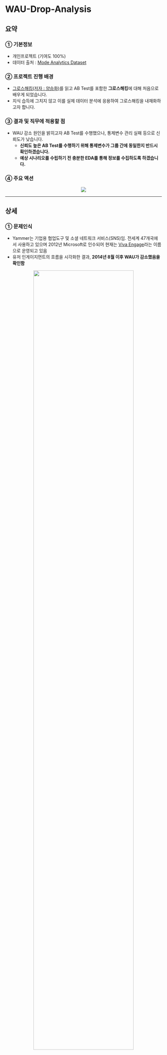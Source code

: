 # WAU-Drop-Analysis

## 요약
### ① 기본정보
* 개인프로젝트 (기여도 100%)
* 데이터 출처 : [Mode Analytics Dataset](https://mode.com/)

### ② 프로젝트 진행 배경
* [그로스해킹(저자 : 양승화)](https://product.kyobobook.co.kr/detail/S000001766457)를 읽고 AB Test를 포함한 **그로스해킹**에 대해 처음으로 배우게 되었습니다.
* 지식 습득에 그치지 않고 이를 실제 데이터 분석에 응용하여 그로스해킹을 내재화하고자 합니다.

### ③ 결과 및 직무에 적용할 점
* WAU 감소 원인을 밝히고자 AB Test를 수행했으나, 통제변수 관리 실패 등으로 신뢰도가 낮습니다.
  *  **신뢰도 높은 AB Test를 수행하기 위해 통제변수가 그룹 간에 동일한지 반드시 확인하겠습니다.**
  *  **예상 시나리오를 수립하기 전 충분한 EDA를 통해 정보를 수집하도록 하겠습니다.**
 
### ④ 주요 액션
<p align = 'center'><img src = 'https://github.com/TAEJIN-AHN/WAU-Drop-Analysis/assets/125945387/4f7ab891-8912-4fc2-91ab-10cb67a8a8c1'></p>

---
## 상세
### ① 문제인식

* Yammer는 기업용 협업도구 및 소셜 네트워크 서비스(SNS)임. 전세계 47개국에서 사용하고 있으며 2012년 Microsoft로 인수되어 현재는 [Viva Engage](https://www.microsoft.com/ko-kr/microsoft-viva/engage)라는 이름으로 운영되고 있음
* 유저 인게이지먼트의 흐름을 시각화한 결과, **2014년 8월 이후 WAU가 감소했음을 확인함**

<p align = 'center'><img src = 'https://github.com/TAEJIN-AHN/WAU-Drop-Analysis/assets/125945387/d090b796-6149-4b52-8746-a691cab6da25' width = 80%></p>

---
* **EDA**를 수행한 결과, 다음과 같은 사실을 확인함 [[SQL·Python 코드 링크]](https://github.com/TAEJIN-AHN/WAU-Drop-Analysis/blob/main/SQL_Python%20Code.md#%EB%AC%B8%EC%A0%9C-%EC%9D%B8%EC%8B%9D)
  * 북반구 사용자가 남반구에 비해 10배 가량 많음
  * 5~7월 평균과 8월을 비교했을 때, 북반구 국가의 70%에서 이벤트 발생 횟수가 감소함
  * 반면 남반구 국가의 67%에서 이벤트 발생 횟수가 증가함
<p align = 'center'><img src = 'https://github.com/TAEJIN-AHN/WAU-Drop-Analysis/assets/125945387/2097f43c-5fb2-4caa-90b7-a8e4f6e00379'></p>

---
* EDA 결과를 통해 아래와 같은 **예상 시나리오**를 수립할 수 있었음
<p align = 'center'><img src = 'https://github.com/TAEJIN-AHN/WAU-Drop-Analysis/assets/125945387/faf0aa5e-a508-4606-be21-c2ae8d6c2e2e'></p>

* 아래 가정 하에 **북반구/남반구의 8월 업무 참여도에 대한 가설 검정을 실시하여, 휴가가 유저 인게이지먼트에 미치는 영향을 확인**하고자 함

$${\color{gray}Yammer\\,서비스의\\,특성\\,상,\\,WAU는\\,사용자의\\,업무\\,참여도에\\,비례한다.}$$

$${\color{gray}2014년\\,8월\\,북반구\\,/\\,남반구\\,사용자\\,그룹의\\,유일한\\,차이점은\\,휴가\\,시즌\\,여부이다.}$$

---

### ② 난관 및 해결책
* 본 프로젝트에 사용한 데이터셋에는 **유저의 근무상태를 알 수 있는 정보가 없음**.
* 아래의 배경에 따라, **이메일 열람-클릭 전환율을 업무 참여도를 나타내는 대체 지표로 제시**함
  *  Yammer에서는 조직의 주요 이슈를 요약한 뉴스레터를 정기적으로 사용자에게 발송한다.
  *  유저의 뉴스레터 수신 및 열람, Call to Action 링크 클릭 등 행동에 대한 데이터를 사용할 수 있다.
  *  업무 참여도가 높은 사람이라면 조직 이슈를 파악하기 위한 행동에 적극적일 것이다.

<p align = 'center'><img src = 'https://github.com/TAEJIN-AHN/WAU-Drop-Analysis/assets/125945387/ce22d183-bdb0-44da-af9a-354f999b5d6e' width = 50%></p>

---

### ③ 데이터 분석
* 관련 SQL 및 Python 코드는 [Github Link](https://github.com/TAEJIN-AHN/WAU-Drop-Analysis/blob/main/SQL_Python%20Code.md#%EB%8D%B0%EC%9D%B4%ED%84%B0-%EB%B6%84%EC%84%9D)를 참고하여 주시기 바랍니다.
* **그룹별 이메일 퍼널 차트**
  * **북반구의 열람 - 클릭 전환율이 남반구에 비해 3.1% 낮음**
<p align = 'center'><img src = 'https://github.com/TAEJIN-AHN/WAU-Drop-Analysis/assets/125945387/23cfadb5-a095-471d-b910-e1555d65864d'</p>

* **가설검정**
  * 북반구 그룹의 열람 - 클릭 전환율을 a, 남반구는 b라고 했을 때 **통계적 가설**은 아래와 같음
  * 검정 결과 (유의수준 95%), **p-value가 0.149로 귀무가설을 기각할 수 없었음**
<p align = 'center'><img src = 'https://github.com/TAEJIN-AHN/WAU-Drop-Analysis/assets/125945387/a129e570-40f3-4713-a630-91c3036784bc' width = 50%></p>
<p align = 'center'><img src = 'https://github.com/TAEJIN-AHN/WAU-Drop-Analysis/assets/125945387/9588b938-3219-493e-9778-d07de693f28b' width = 70%></p>

---
### ④ 결과

<p align = 'center'><img src = 'https://github.com/TAEJIN-AHN/WAU-Drop-Analysis/assets/125945387/c20e961c-37e3-431a-a83b-4cfeb8a17229' width = 80%></p>

---
### ⑤ 반성
* **통제변수가 적절히 관리되었는가?**
  * 본 프로젝트를 본격적으로 시작하기 전 아래와 같이 가정한 바 있음
$${\color{gray}2014년\\,8월\\,북반구\\,/\\,남반구\\,사용자\\,그룹의\\,유일한\\,차이점은\\,휴가\\,시즌\\,여부이다.}$$
  * 그러나 이는 사실과 거리가 멀 가능성이 높으며, 다른 요인에서 차이가 날 수 있음
  * **즉, 통제 변수가 철저히 관리되었다고 판단하기는 어려움**
* **대체 지표 설정은 설득력이 있었는가?**
  * 업무 참여도를 바로 확인할 수 없어 이메일 퍼널 전환율을 대체 지표로 설정한 바 있음
  * 업무 참여도가 높은 사람은 조직 이슈를 파악하는 적극적일 것이라는 가정이 있었음
  * 휴가로 인해 잠시 참여도가 감소한 사람도 동일한 행동을 보일 수 있음 (업무 복귀를 위해)
  * **즉, 대체 지표의 설득력을 강화하기 위한 아이디어가 필요함**
* **충분한 EDA를 통해 예상 시나리오를 수립했는가?**
  * EDA를 통해 8월 시점 북반구/남반구의 이벤트 발생 증감이 서로 다르다는 것을 확인함
  * 이는 8월 휴가가 동월 WAU를 감소시켰다는 시나리오의 기초가 되었음
  * 그러나 북반구와 남반구를 단순 비교하기에는 남반구 국가의 표본 수*가 너무 적음

$${\color{gray}*\\,북반구\quad41개국\quad v.s\quad남반구\quad6개국}$$
  * **즉, WAU가 줄어든 시나리오를 수립하기 위해서는 EDA 과정이 더욱 충실했어야 함**

---
### ⑥ 직무에 적용할 점
* A/B 테스트 수행 시에는 통제변수가 그룹 간에 동일하게 유지되는지 점검하도록 하겠습니다.
* 분석에 필요한 데이터가 없어 다른 데이터로 대체할 때는 설득력을 보완할 수 있도록 하겠습니다.
* 본격적인 분석을 시작하기 전에 충분한 EDA를 수행하여 문제 및 상황 인식을 명확히 하겠습니다.
